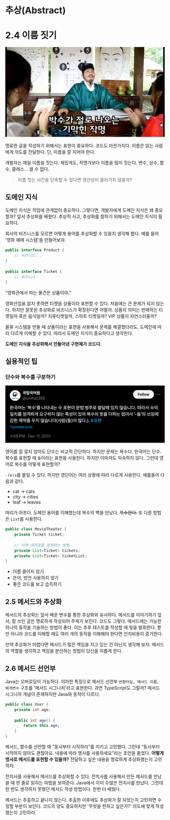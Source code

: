 # 추상(Abstract)

# 2.4 이름 짓기

![이름 짓기 딜레마 <출처: 속촌아씨>](naming.jpg)

명료한 글을 작성하기 위해서는 표현이 중요하다. 코드도 마찬가지다. 이름은 읽는 사람에게 의도를 전달한다.
단, 이름을 잘 지어야 한다.

개발자는 매일 이름을 짓는다. 재밌게도, 작명가보다 이름을 많이 짓는다. 변수, 상수, 함수, 클래스... 셀 수 없다.

> 이름 짓는 시간을 단축할 수 있다면 생산성이 올라가지 않을까?

## 도메인 지식

도메인 지식은 직업에 관계없이 중요하다. 그렇다면, 개발자에게 도메인 지식은 왜 중요할까?
앞서 추상화를 배웠다. 추상적 사고, 추상화를 잘하기 위해서는 도메인 지식이 필요하다.

회사의 비즈니스를 모르면 어떻게 용어를 추상화할 수 있을지 생각해 봤다. 예를 들어 '영화 예매 시스템'을 만들어보자.

```java 
public interface Product {
    // 비즈니스... 
}

public interface Ticket {
    // 비즈니스
}
```

"영화관에서 파는 물건은 상품이야."

영화산업을 알지 못하면 티켓을 상품이라 표현할 수 있다. 처음에는 큰 문제가 되지 않는다. 하지만 잘못된 추상화로 비즈니스가 확장된다면 어떨까.
상품의 의미는 판매하는 티켓일까 혹은 음식일까? 지류티켓일까, 스마트 티켓일까? VIP 상품이 자연스러울까?

물류 시스템을 만들 때 상품이라는 표현을 사용해서 문제를 해결했더라도, 도메인에 따라 다르게 이해할 수 있다. 따라서 도메인 지식이 중요하다고 생각한다.

**도메인 지식을 추상화해서 만들어낸 구현체가 코드다.**

## 실용적인 팁

### 단수와 복수를 구분하기

![복수 너가 문제다 <출처: 국립국어원>](img.png)

영어를 잘 알지 않아도 단수는 비교적 간단하다. 하지만 문제는 복수다. 한국어는 단수. 복수를 표현할 때 `들`이라는 표현을 사용한다.
하지만 이마저도 익숙하지 않다. 그런데 영어로 복수를 어떻게 표현할까?

`-(e)s`를 붙일 수 있다. 하지만 영단어는 여러 상황에 따라 다르게 사용한다. 예를들어 다음과 같다.

- cat -> cats
- city -> cities
- leaf -> leaves

머리가 아프다. 도메인 용어를 이해했는데 복수의 벽을 만났다. ~~복수한다.~~
또 다른 방법은 `List`를 사용한다.

```java
public class MovieTheater {
    private Ticket ticket;

    // 티켓 여러장을 표현하는 방법
    private List<Ticket> tickets;
    private List<Ticket> ticketList;
}
```

- 이름 줄이지 않기
- 은어, 방언 사용하지 않기
- 좋은 코드를 보고 습득하기

## 2.5 메서드와 추상화

메서드의 추상화는 앞서 배운 변수를 통한 추상화와 유사하다. 메서드를 이야기하기 앞서, 잘 쓰인 글은 명료하게 작성되어 주제가 보인다.
코드도 그렇다. 메서드에는 가능한 하나의 동작을 기술하는 방법이 좋다. 이는 추후 테스트를 작성할 때 빛을 발휘한다.
뿐만 아니라 코드를 이해할 때도 여러 개의 동작을 이해해야 한다면 인지비용이 증가한다.

만약 추상화가 어렵다면 메서드가 많은 책임을 지고 있는 건 아닌지 생각해 보자.
메서드의 역할을 생각하고 책임을 분산하는 방법이 당신을 이롭게 한다.

## 2.6 메서드 선언부

Java는 오버로딩이 가능하다. 이러한 특징으로 메서드 선언부 `반환타입, 메서드 이름, 매개변수` 구조를 '메서드 시그니처'라고 표현한다.
과연 TypeScript도 그럴까? 메서드 시그니처 개념이 존재하지만 Java와 동작이 다르다.

```java 
public class User {
    private int age;

    public int age() {
        return this.age;
    }
} 
``` 

메서드, 함수를 선언할 때 "동사부터 시작하라"를 지키고 고민했다. 그런데 "동사부터 시작하지 않아도 괜찮아요. 내용에 따라 명사를 사용하세요"라는 조언을 들었다.
**어떻게 명사로 메서드를 표현할 수 있을까?** 전달하고 싶은 내용을 명료하게 추상화했는지 고민하자.

전치사를 사용해서 메서드를 추상화할 수 있다. 전치사를 사용해서 만든 메서드를 만났을 때 한 줄로 읽히는 마법을 보여준다.
Java에서 이미 수많은 전치사를 만났다. 그런데 한 번도 생각하지 못했던 메서드 작성 방법이다. 한번 더 배웠다.

메서드는 추출하고 끝나지 않는다. 추출한 이후에도 추상화가 잘 되었는지 고민하면 수정할 부분이 보인다.
코드의 양도 중요하지만 '무엇을 전하고 싶은가?' 의도에 맞게 작성했는지 고민하라.
